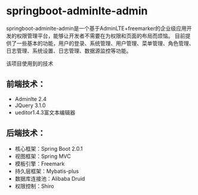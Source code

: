 # springboot-adminlte-admin

springboot-adminlte-admin是一个基于AdminLTE+freemarker的企业级应用开发的权限管理平台，能够让开发者不需要在为权限和页面的布局而烦恼。
目前提供了一些基本的功能，用户的登录、系统管理、用户管理、菜单管理、角色管理、日志管理、系统设置、日志管理、数据源监控等功能。

该项目使用到的技术
## 前端技术：
- Adminlte 2.4
- JQuery 3.1.0
- ueditor1.4.3富文本编辑器

## 后端技术：
- 核心框架：Spring Boot 2.0.1
- 视图框架：Spring MVC
- 模板引擎：Freemark
- 持久层框架：Mybatis-plus
- 数据库连接池：Alibaba Druid
- 权限控制：Shiro 


